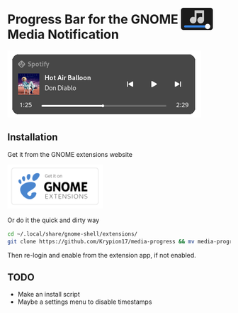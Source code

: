 <img height=50 src="pics/icon.svg" align="right" style="margin:30px 40px 0 0">
<h1>Progress Bar for the GNOME Media Notification</h1> 

![image, listen to hot air balloon btw](pics/image.png)

## Installation
Get it from the GNOME extensions website

[<img height=100 src="https://github.com/andyholmes/gnome-shell-extensions-badge/raw/master/get-it-on-ego.svg">](https://extensions.gnome.org/extension/6940/media-progress/)

Or do it the quick and dirty way
```bash
cd ~/.local/share/gnome-shell/extensions/
git clone https://github.com/Krypion17/media-progress && mv media-progress media-progress@krypion17
```
Then re-login and enable from the extension app, if not enabled.

## TODO
- Make an install script
- Maybe a settings menu to disable timestamps
